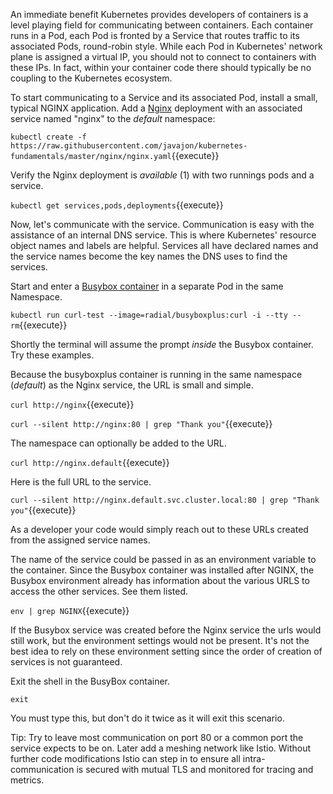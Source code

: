 An immediate benefit Kubernetes provides developers of containers is a level playing field for communicating between containers. Each container runs in a Pod, each Pod is fronted by a Service that routes traffic to its associated Pods, round-robin style. While each Pod in Kubernetes' network plane is assigned a virtual IP, you should not to connect to containers with these IPs. In fact, within your container code there should typically be no coupling to the Kubernetes ecosystem.

To start communicating to a Service and its associated Pod, install a small, typical NGINX application. Add a [Nginx](https://hub.docker.com/_/nginx/) deployment with an associated service named "nginx" to the _default_ namespace:

`kubectl create -f https://raw.githubusercontent.com/javajon/kubernetes-fundamentals/master/nginx/nginx.yaml`{{execute}}

Verify the Nginx deployment is _available_ (1) with two runnings pods and a service.

`kubectl get services,pods,deployments`{{execute}}

Now, let's communicate with the service. Communication is easy with the assistance of an internal DNS service. This is where Kubernetes' resource object names and labels are helpful. Services all have declared names and the service names become the key names the DNS uses to find the services.

Start and enter a [Busybox container](https://docs.docker.com/samples/library/busybox/) in a separate Pod in the same Namespace.

`kubectl run curl-test --image=radial/busyboxplus:curl -i --tty --rm`{{execute}}

Shortly the terminal will assume the prompt _inside_ the Busybox container. Try these examples.

Because the busyboxplus container is running in the same namespace (_default_) as the Nginx service, the URL is small and simple.

`curl http://nginx`{{execute}}

`curl --silent http://nginx:80 | grep "Thank you"`{{execute}}

The namespace can optionally be added to the URL.

`curl http://nginx.default`{{execute}}

Here is the full URL to the service.

`curl --silent http://nginx.default.svc.cluster.local:80 | grep "Thank you"`{{execute}}

As a developer your code would simply reach out to these URLs created from the assigned service names.

The name of the service could be passed in as an environment variable to the container. Since the Busybox container was installed after NGINX, the Busybox environment already has information about the various URLS to access the other services. See them listed.

`env | grep NGINX`{{execute}}

If the Busybox service was created before the Nginx service the urls would still work, but the environment settings would not be present. It's not the best idea to rely on these environment setting since the order of creation of services is not guaranteed.

Exit the shell in the BusyBox container.

`exit`

You must type this, but don't do it twice as it will exit this scenario.

Tip: Try to leave most communication on port 80 or a common port the service expects to be on. Later add a meshing network like Istio. Without further code modifications Istio can step in to ensure all intra-communication is secured with mutual TLS and monitored for tracing and metrics.
